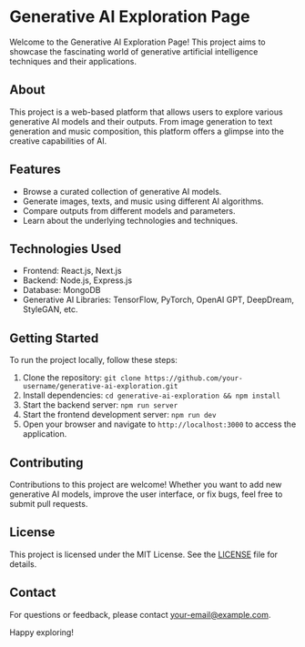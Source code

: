 # Generative AI Exploration Page

Welcome to the Generative AI Exploration Page! This project aims to showcase the fascinating world of generative artificial intelligence techniques and their applications.

## About

This project is a web-based platform that allows users to explore various generative AI models and their outputs. From image generation to text generation and music composition, this platform offers a glimpse into the creative capabilities of AI.

## Features

- Browse a curated collection of generative AI models.
- Generate images, texts, and music using different AI algorithms.
- Compare outputs from different models and parameters.
- Learn about the underlying technologies and techniques.

## Technologies Used

- Frontend: React.js, Next.js
- Backend: Node.js, Express.js
- Database: MongoDB
- Generative AI Libraries: TensorFlow, PyTorch, OpenAI GPT, DeepDream, StyleGAN, etc.

## Getting Started

To run the project locally, follow these steps:

1. Clone the repository: `git clone https://github.com/your-username/generative-ai-exploration.git`
2. Install dependencies: `cd generative-ai-exploration && npm install`
3. Start the backend server: `npm run server`
4. Start the frontend development server: `npm run dev`
5. Open your browser and navigate to `http://localhost:3000` to access the application.

## Contributing

Contributions to this project are welcome! Whether you want to add new generative AI models, improve the user interface, or fix bugs, feel free to submit pull requests.

## License

This project is licensed under the MIT License. See the [LICENSE](LICENSE) file for details.

## Contact

For questions or feedback, please contact [your-email@example.com](mailto:your-email@example.com).

Happy exploring!


